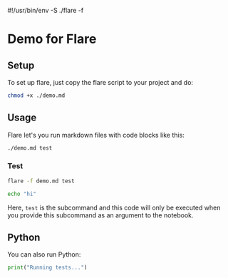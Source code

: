 #!/usr/bin/env -S ./flare -f
# Demo for Flare
## Setup
To set up flare, just copy the flare script to your project and do:
```bash [setup]{/bin/bash}
chmod +x ./demo.md
```

## Usage
Flare let's you run markdown files with code blocks like this:
```bash
./demo.md test
```

### Test
```bash
flare -f demo.md test
```
```bash [test]{/bin/bash}
echo "hi"
```

Here, `test` is the subcommand and this code will only be executed when you provide this subcommand as an argument to the notebook.

## Python
You can also run Python:

```python [test]{/usr/bin/python3}
print("Running tests...")
```
